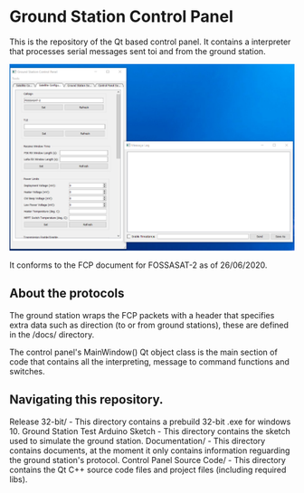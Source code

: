 # Ground Station Control Panel

This is the repository of the Qt based control panel. It contains a interpreter that processes serial messages sent toi and from the ground station.

![Indev Image](/docs/img/26062020.png "In-Dev image 26/06/2020")

It conforms to the FCP document for FOSSASAT-2 as of 26/06/2020.

## About the protocols
The ground station wraps the FCP packets with a header that specifies extra data such as direction (to or from ground stations), these are defined in the /docs/ directory.

The control panel's MainWindow() Qt object class is the main section of code that contains all the interpreting, message to command functions and switches.

## Navigating this repository.

Release 32-bit/ - This directory contains a prebuild 32-bit .exe for windows 10.
Ground Station Test Arduino Sketch - This directory contains the sketch used to simulate the ground station.
Documentation/ - This directory contains documents, at the moment it only contains information reguarding the ground station's protocol.
Control Panel Source Code/ - This directory contains the Qt C++ source code files and project files (including required libs).
